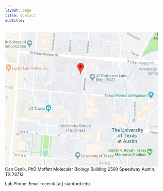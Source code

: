```yaml
---
layout: page
title: Contact
subtitle: 
---
```

<img style="float: right;" src="/img/MBB.jpg">
Can Cenik, PhD  
Moffett Molecular Biology Building  
2500 Speedway  
Austin, TX 78712


Lab Phone: 
Email: ccenik [at] stanford.edu
